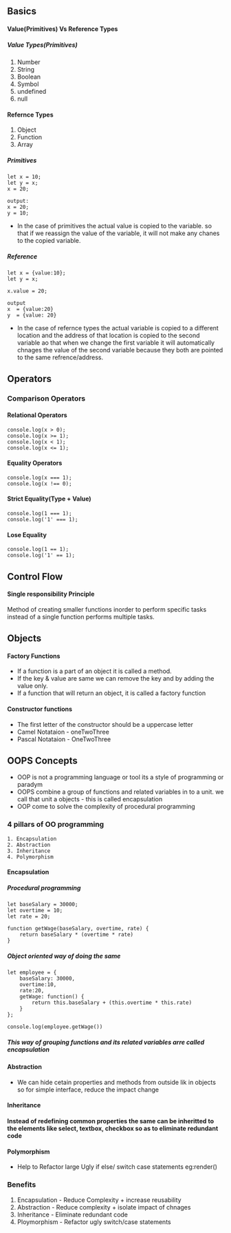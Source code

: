 ## Basics

#### Value(Primitives) Vs Reference Types
##### Value Types(Primitives)
1. Number
2. String
3. Boolean
4. Symbol
5. undefined
6. null

#### Refernce Types
1. Object
2. Function
3. Array

##### Primitives
```
let x = 10;
let y = x;
x = 20;

output:
x = 20;
y = 10;
```
* In the case of primitives the actual value is copied to the variable. so that if we reassign the value of the variable, it will not make any chanes to the  copied variable.

##### Reference
```
let x = {value:10};
let y = x;

x.value = 20;

output
x  = {value:20}
y  = {value: 20}
```

* In the case of refernce types the actual variable is copied to a different location and the address of that location is copied to the second variable ao that when we change the first variable it will automatically chnages the value of the second variable because they both are pointed to the same refrence/address.

## Operators
### Comparison Operators

#### Relational Operators
```
console.log(x > 0);
console.log(x >= 1);
console.log(x < 1);
console.log(x <= 1);
```

#### Equality Operators
```
console.log(x === 1);
console.log(x !== 0);
```
#### Strict Equality(Type + Value)
```
console.log(1 === 1); 
console.log('1' === 1);
```

#### Lose Equality
```
console.log(1 == 1);
console.log('1' == 1);
```

## Control Flow
#### Single responsibility Principle
Method of creating smaller functions inorder to perform specific tasks instead of a single function performs multiple tasks.

## Objects
#### Factory Functions
* If  a function is a part of an object it is called a method.
* If  the key & value are same we can remove the key and by adding the value only.
* If a function that will return an object, it is called a factory function

#### Constructor functions
* The first letter of the constructor should be a uppercase letter
* Camel Notataion - oneTwoThree
* Pascal Notataion - OneTwoThree

















## OOPS Concepts

* OOP is not a programming language or tool its a style of programming or paradym
* OOPS combine a group of functions and related variables in to a unit. we call that unit a objects - this is called encapsulation
* OOP come to solve the complexity of procedural programming

### 4 pillars of OO programming
    1. Encapsulation
    2. Abstraction
    3. Inheritance
    4. Polymorphism


####  Encapsulation

##### Procedural programming
```
let baseSalary = 30000;
let overtime = 10;
let rate = 20;

function getWage(baseSalary, overtime, rate) {
    return baseSalary * (overtime * rate)
}
```

##### Object oriented way of doing the same
```
let employee = {
    baseSalary: 30000,
    overtime:10,
    rate:20,
    getWage: function() {
        return this.baseSalary + (this.overtime * this.rate)
    }
};

console.log(employee.getWage())
```

##### This way of grouping functions and its related variables arre called encapsulation


#### Abstraction
* We can hide cetain properties and methods from outside lik in objects so for simple interface, reduce the impact change

#### Inheritance
#### Instead of redefining common properties the same can be inheritted to the elements like select, textbox, checkbox so as to eliminate redundant code

#### Polymorphism
* Help to Refactor large Ugly if else/ switch case statements eg:render()


### Benefits
1. Encapsulation    - Reduce Complexity + increase reusability
2. Abstraction      - Reduce complexity + isolate impact of chnages
3. Inheritance      - Eliminate redundant code
4. Ploymorphism     - Refactor ugly switch/case statements



